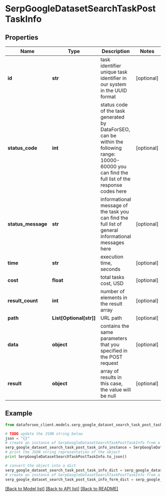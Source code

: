 # SerpGoogleDatasetSearchTaskPostTaskInfo


## Properties

Name | Type | Description | Notes
------------ | ------------- | ------------- | -------------
**id** | **str** | task identifier unique task identifier in our system in the UUID format | [optional] 
**status_code** | **int** | status code of the task generated by DataForSEO, can be within the following range: 10000-60000 you can find the full list of the response codes here | [optional] 
**status_message** | **str** | informational message of the task you can find the full list of general informational messages here | [optional] 
**time** | **str** | execution time, seconds | [optional] 
**cost** | **float** | total tasks cost, USD | [optional] 
**result_count** | **int** | number of elements in the result array | [optional] 
**path** | **List[Optional[str]]** | URL path | [optional] 
**data** | **object** | contains the same parameters that you specified in the POST request | [optional] 
**result** | **object** | array of results in this case, the value will be null | [optional] 

## Example

```python
from dataforseo_client.models.serp_google_dataset_search_task_post_task_info import SerpGoogleDatasetSearchTaskPostTaskInfo

# TODO update the JSON string below
json = "{}"
# create an instance of SerpGoogleDatasetSearchTaskPostTaskInfo from a JSON string
serp_google_dataset_search_task_post_task_info_instance = SerpGoogleDatasetSearchTaskPostTaskInfo.from_json(json)
# print the JSON string representation of the object
print SerpGoogleDatasetSearchTaskPostTaskInfo.to_json()

# convert the object into a dict
serp_google_dataset_search_task_post_task_info_dict = serp_google_dataset_search_task_post_task_info_instance.to_dict()
# create an instance of SerpGoogleDatasetSearchTaskPostTaskInfo from a dict
serp_google_dataset_search_task_post_task_info_form_dict = serp_google_dataset_search_task_post_task_info.from_dict(serp_google_dataset_search_task_post_task_info_dict)
```
[[Back to Model list]](../README.md#documentation-for-models) [[Back to API list]](../README.md#documentation-for-api-endpoints) [[Back to README]](../README.md)


